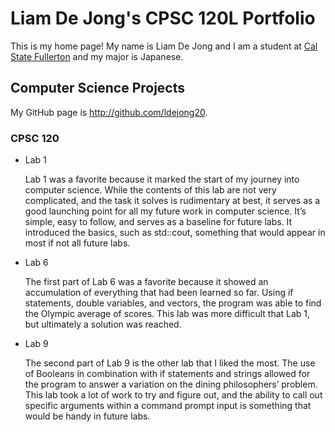 # Liam De Jong's CPSC 120L Portfolio

This is my home page! My name is Liam De Jong and I am a student at [Cal State Fullerton](http://www.fullerton.edu/) and my major is Japanese.

## Computer Science Projects

My GitHub page is http://github.com/ldejong20.

### CPSC 120


* Lab 1
  
	 Lab 1 was a favorite because it marked the start of my journey into
    computer science. While the contents of this lab are not very
    complicated, and the task it solves is rudimentary at best, it serves
    as a good launching point for all my future work in computer science.
    It’s simple, easy to follow, and serves as a baseline for future labs.
    It introduced the basics, such as std::cout, something that would appear
    in most if not all future labs.


* Lab 6
  
	The first part of Lab 6 was a favorite because it showed an accumulation of
  everything that had been learned so far. Using if statements, double variables,
  and vectors, the program was able to find the Olympic average of scores. This lab
  was more difficult that Lab 1, but ultimately a solution was reached.


* Lab 9
  
	The second part of Lab 9 is the other lab that I liked the most. The use of Booleans 
  in combination with if statements and strings allowed for the program to answer a 
  variation on the dining philosophers’ problem. This lab took a lot of work to try and 
  figure out, and the ability to call out specific arguments within a command prompt 
  input is something that would be handy in future labs.
